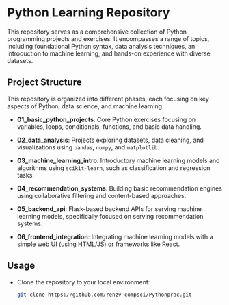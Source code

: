 # Python Learning Repository

This repository serves as a comprehensive collection of Python programming projects and exercises. It encompasses a range of topics, including foundational Python syntax, data analysis techniques, an introduction to machine learning, and hands-on experience with diverse datasets.

## Project Structure

This repository is organized into different phases, each focusing on key aspects of Python, data science, and machine learning.

- **01_basic_python_projects**: Core Python exercises focusing on variables, loops, conditionals, functions, and basic data handling.
  
- **02_data_analysis**: Projects exploring datasets, data cleaning, and visualizations using `pandas`, `numpy`, and `matplotlib`.

- **03_machine_learning_intro**: Introductory machine learning models and algorithms using `scikit-learn`, such as classification and regression tasks.

- **04_recommendation_systems**: Building basic recommendation engines using collaborative filtering and content-based approaches.

- **05_backend_api**: Flask-based backend APIs for serving machine learning models, specifically focused on serving recommendation systems.

- **06_frontend_integration**: Integrating machine learning models with a simple web UI (using HTML/JS) or frameworks like React.
  
## Usage

- Clone the repository to your local environment:
  
  ```bash
  git clone https://github.com/renzv-compsci/Pythonprac.git
